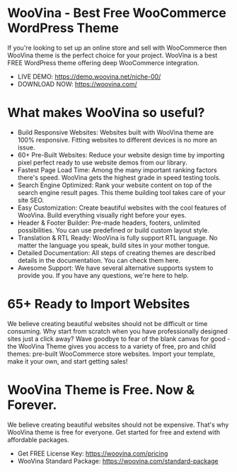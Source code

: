 # WooVina - Best Free WooCommerce WordPress Theme

If you're looking to set up an online store and sell with WooCommerce then WooVina theme is the perfect choice for your project. WooVina is a best FREE WordPress theme offering deep WooCommerce integration.

+ LIVE DEMO: https://demo.woovina.net/niche-00/
+ DOWNLOAD NOW: https://woovina.com/

# What makes WooVina so useful?

+ Build Responsive Websites: Websites built with WooVina theme are 100% responsive. Fitting websites to different devices is no more an issue.
+ 60+ Pre-Built Websites: Reduce your website design time by importing pixel perfect ready to use website demos from our library.
+ Fastest Page Load Time: Among the many important ranking factors there's speed. WooVina gets the highest grade in speed testing tools.
+ Search Engine Optimized: Rank your website content on top of the search engine result pages. This theme building tool takes care of your site SEO.
+ Easy Customization: Create beautiful websites with the cool features of WooVina. Build everything visually right before your eyes.
+ Header & Footer Builder: Pre-made headers, footers, unlimited possibilities. You can use predefined or build custom layout style.
+ Translation & RTL Ready: WooVina is fully support RTL language. No matter the language you speak, build sites in your mother tongue.
+ Detailed Documentation: All steps of creating themes are described details in the documentation. You can check them here.
+ Awesome Support: We have several alternative supports system to provide you. If you have any questions, we're here to help.

# 65+ Ready to Import Websites

We believe creating beautiful websites should not be difficult or time consuming. Why start from scratch when you have professionally designed sites just a click away? Wave goodbye to fear of the blank canvas for good - the WooVina Theme gives you access to a variety of free, pro and child themes: pre-built WooCommerce store websites. Import your template, make it your own, and start getting sales!

# WooVina Theme is Free. Now & Forever.

We believe creating beautiful websites should not be expensive. That's  why WooVina theme is free for everyone. Get started for free and extend  with affordable packages.

+ Get FREE License Key: https://woovina.com/pricing
+ WooVina Standard Package: https://woovina.com/standard-package

